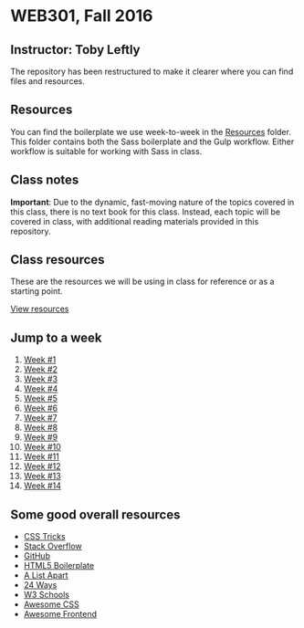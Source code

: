 # WEB301, Fall 2016

## Instructor: Toby Leftly

The repository has been restructured to make it clearer where you can find files and resources.

## Resources

You can find the boilerplate we use week-to-week in the [Resources](Resources/) folder. This folder contains both the Sass boilerplate and the Gulp workflow. Either workflow is suitable for working with Sass in class.

## Class notes

**Important**: Due to the dynamic, fast-moving nature of the topics covered in this class, there is no text book for this class. Instead, each topic will be covered in class, with additional reading materials provided in this repository.

## Class resources

These are the resources we will be using in class for reference or as a starting point.

[View resources](/Resources)

## Jump to a week

1. [Week #1](/Week_01)
2. [Week #2](/Week_02)
3. [Week #3](/Week_03)
4. [Week #4](/Week_04)
5. [Week #5](/Week_05)
6. [Week #6](/Week_06)
7. [Week #7](/Week_07)
8. [Week #8](/Week_08)
9. [Week #9](/Week_09)
10. [Week #10](/Week_10)
11. [Week #11](/Week_11)
12. [Week #12](/Week_12)
13. [Week #13](/Week_03)
14. [Week #14](/Week_14)

## Some good overall resources

* [CSS Tricks](https://css-tricks.com/)
* [Stack Overflow](http://stackoverflow.com/)
* [GitHub](https://github.com/)
* [HTML5 Boilerplate](https://github.com/h5bp/html5-boilerplate)
* [A List Apart](http://alistapart.com/)
* [24 Ways](https://24ways.org/)
* [W3 Schools](http://www.w3schools.com/)
* [Awesome CSS](https://github.com/sotayamashita/awesome-css)
* [Awesome Frontend](https://github.com/syaning/awesome-frontend)
